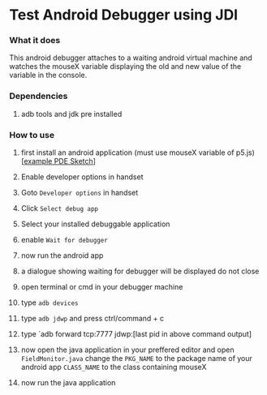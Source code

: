 # Test Android Debugger using JDI
### What it does
This android debugger attaches to a waiting android virtual machine and watches the mouseX variable displaying the old and new value of the variable in the console.

### Dependencies
1. adb tools and jdk pre installed

### How to use
1. first install an android application (must use mouseX variable of p5.js)
[[example PDE Sketch](https://github.com/manav-mj/DebuggerTest/blob/master/androidsketch/androidsketch.pde)]
2. Enable developer options in handset
3. Goto `Developer options` in handset
4. Click `Select debug app`
5. Select your installed debuggable application
6. enable `Wait for debugger`
7. now run the android app
8. a dialogue showing waiting for debugger will be displayed do not close
9. open terminal or cmd in your debugger machine
10. type `adb devices`
11. type `adb jdwp` and press ctrl/command + c
12. type `adb forward tcp:7777 jdwp:[last pid in above command output]
13. now open the java application in your preffered editor and open `FieldMonitor.java` 
change the 
`PKG_NAME` to the package name of your android app
`CLASS_NAME` to the class containing mouseX

14. now run the java application
